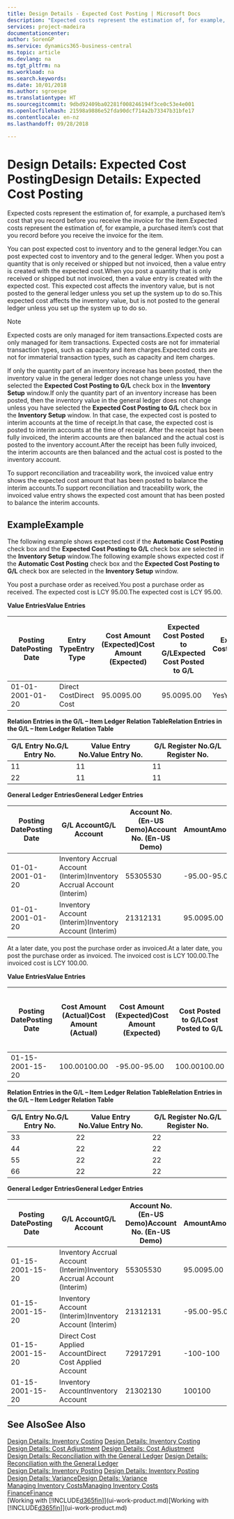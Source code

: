 ```yaml
---
title: Design Details - Expected Cost Posting | Microsoft Docs
description: "Expected costs represent the estimation of, for example, a purchased item’s cost that you record before you receive the invoice for the item."
services: project-madeira
documentationcenter: 
author: SorenGP
ms.service: dynamics365-business-central
ms.topic: article
ms.devlang: na
ms.tgt_pltfrm: na
ms.workload: na
ms.search.keywords: 
ms.date: 10/01/2018
ms.author: sgroespe
ms.translationtype: HT
ms.sourcegitcommit: 9dbd92409ba02281f008246194f3ce0c53e4e001
ms.openlocfilehash: 21598a9886e52fda90dcf714a2b73347b31bfe17
ms.contentlocale: en-nz
ms.lasthandoff: 09/28/2018

---
```

# <a name="design-details-expected-cost-posting"></a><span data-ttu-id="9160e-103">Design Details: Expected Cost Posting</span><span class="sxs-lookup"><span data-stu-id="9160e-103">Design Details: Expected Cost Posting</span></span>
<span data-ttu-id="9160e-104">Expected costs represent the estimation of, for example, a purchased item’s cost that you record before you receive the invoice for the item.</span><span class="sxs-lookup"><span data-stu-id="9160e-104">Expected costs represent the estimation of, for example, a purchased item’s cost that you record before you receive the invoice for the item.</span></span>  

 <span data-ttu-id="9160e-105">You can post expected cost to inventory and to the general ledger.</span><span class="sxs-lookup"><span data-stu-id="9160e-105">You can post expected cost to inventory and to the general ledger.</span></span> <span data-ttu-id="9160e-106">When you post a quantity that is only received or shipped but not invoiced, then a value entry is created with the expected cost.</span><span class="sxs-lookup"><span data-stu-id="9160e-106">When you post a quantity that is only received or shipped but not invoiced, then a value entry is created with the expected cost.</span></span> <span data-ttu-id="9160e-107">This expected cost affects the inventory value, but is not posted to the general ledger unless you set up the system up to do so.</span><span class="sxs-lookup"><span data-stu-id="9160e-107">This expected cost affects the inventory value, but is not posted to the general ledger unless you set up the system up to do so.</span></span>  

> [!NOTE]  
>  <span data-ttu-id="9160e-108">Expected costs are only managed for item transactions.</span><span class="sxs-lookup"><span data-stu-id="9160e-108">Expected costs are only managed for item transactions.</span></span> <span data-ttu-id="9160e-109">Expected costs are not for immaterial transaction types, such as capacity and item charges.</span><span class="sxs-lookup"><span data-stu-id="9160e-109">Expected costs are not for immaterial transaction types, such as capacity and item charges.</span></span>  

 <span data-ttu-id="9160e-110">If only the quantity part of an inventory increase has been posted, then the inventory value in the general ledger does not change unless you have selected the **Expected Cost Posting to G/L** check box in the **Inventory Setup** window.</span><span class="sxs-lookup"><span data-stu-id="9160e-110">If only the quantity part of an inventory increase has been posted, then the inventory value in the general ledger does not change unless you have selected the **Expected Cost Posting to G/L** check box in the **Inventory Setup** window.</span></span> <span data-ttu-id="9160e-111">In that case, the expected cost is posted to interim accounts at the time of receipt.</span><span class="sxs-lookup"><span data-stu-id="9160e-111">In that case, the expected cost is posted to interim accounts at the time of receipt.</span></span> <span data-ttu-id="9160e-112">After the receipt has been fully invoiced, the interim accounts are then balanced and the actual cost is posted to the inventory account.</span><span class="sxs-lookup"><span data-stu-id="9160e-112">After the receipt has been fully invoiced, the interim accounts are then balanced and the actual cost is posted to the inventory account.</span></span>  

 <span data-ttu-id="9160e-113">To support reconciliation and traceability work, the invoiced value entry shows the expected cost amount that has been posted to balance the interim accounts.</span><span class="sxs-lookup"><span data-stu-id="9160e-113">To support reconciliation and traceability work, the invoiced value entry shows the expected cost amount that has been posted to balance the interim accounts.</span></span>  

## <a name="example"></a><span data-ttu-id="9160e-114">Example</span><span class="sxs-lookup"><span data-stu-id="9160e-114">Example</span></span>  
 <span data-ttu-id="9160e-115">The following example shows expected cost if the **Automatic Cost Posting** check box and the **Expected Cost Posting to G/L** check box are selected in the **Inventory Setup** window.</span><span class="sxs-lookup"><span data-stu-id="9160e-115">The following example shows expected cost if the **Automatic Cost Posting** check box and the **Expected Cost Posting to G/L** check box are selected in the **Inventory Setup** window.</span></span>  

 <span data-ttu-id="9160e-116">You post a purchase order as received.</span><span class="sxs-lookup"><span data-stu-id="9160e-116">You post a purchase order as received.</span></span> <span data-ttu-id="9160e-117">The expected cost is LCY 95.00.</span><span class="sxs-lookup"><span data-stu-id="9160e-117">The expected cost is LCY 95.00.</span></span>  

 <span data-ttu-id="9160e-118">**Value Entries**</span><span class="sxs-lookup"><span data-stu-id="9160e-118">**Value Entries**</span></span>  

|<span data-ttu-id="9160e-119">Posting Date</span><span class="sxs-lookup"><span data-stu-id="9160e-119">Posting Date</span></span>|<span data-ttu-id="9160e-120">Entry Type</span><span class="sxs-lookup"><span data-stu-id="9160e-120">Entry Type</span></span>|<span data-ttu-id="9160e-121">Cost Amount (Expected)</span><span class="sxs-lookup"><span data-stu-id="9160e-121">Cost Amount (Expected)</span></span>|<span data-ttu-id="9160e-122">Expected Cost Posted to G/L</span><span class="sxs-lookup"><span data-stu-id="9160e-122">Expected Cost Posted to G/L</span></span>|<span data-ttu-id="9160e-123">Expected Cost</span><span class="sxs-lookup"><span data-stu-id="9160e-123">Expected Cost</span></span>|<span data-ttu-id="9160e-124">Item Ledger Entry No.</span><span class="sxs-lookup"><span data-stu-id="9160e-124">Item Ledger Entry No.</span></span>|<span data-ttu-id="9160e-125">Entry No.</span><span class="sxs-lookup"><span data-stu-id="9160e-125">Entry No.</span></span>|  
|------------------|----------------|------------------------------|----------------------------------|-------------------|---------------------------|---------------|  
|<span data-ttu-id="9160e-126">01-01-20</span><span class="sxs-lookup"><span data-stu-id="9160e-126">01-01-20</span></span>|<span data-ttu-id="9160e-127">Direct Cost</span><span class="sxs-lookup"><span data-stu-id="9160e-127">Direct Cost</span></span>|<span data-ttu-id="9160e-128">95.00</span><span class="sxs-lookup"><span data-stu-id="9160e-128">95.00</span></span>|<span data-ttu-id="9160e-129">95.00</span><span class="sxs-lookup"><span data-stu-id="9160e-129">95.00</span></span>|<span data-ttu-id="9160e-130">Yes</span><span class="sxs-lookup"><span data-stu-id="9160e-130">Yes</span></span>|<span data-ttu-id="9160e-131">1</span><span class="sxs-lookup"><span data-stu-id="9160e-131">1</span></span>|<span data-ttu-id="9160e-132">1</span><span class="sxs-lookup"><span data-stu-id="9160e-132">1</span></span>|  

 <span data-ttu-id="9160e-133">**Relation Entries in the G/L – Item Ledger Relation Table**</span><span class="sxs-lookup"><span data-stu-id="9160e-133">**Relation Entries in the G/L – Item Ledger Relation Table**</span></span>  

|<span data-ttu-id="9160e-134">G/L Entry No.</span><span class="sxs-lookup"><span data-stu-id="9160e-134">G/L Entry No.</span></span>|<span data-ttu-id="9160e-135">Value Entry No.</span><span class="sxs-lookup"><span data-stu-id="9160e-135">Value Entry No.</span></span>|<span data-ttu-id="9160e-136">G/L Register No.</span><span class="sxs-lookup"><span data-stu-id="9160e-136">G/L Register No.</span></span>|  
|--------------------|---------------------|-----------------------|  
|<span data-ttu-id="9160e-137">1</span><span class="sxs-lookup"><span data-stu-id="9160e-137">1</span></span>|<span data-ttu-id="9160e-138">1</span><span class="sxs-lookup"><span data-stu-id="9160e-138">1</span></span>|<span data-ttu-id="9160e-139">1</span><span class="sxs-lookup"><span data-stu-id="9160e-139">1</span></span>|  
|<span data-ttu-id="9160e-140">2</span><span class="sxs-lookup"><span data-stu-id="9160e-140">2</span></span>|<span data-ttu-id="9160e-141">1</span><span class="sxs-lookup"><span data-stu-id="9160e-141">1</span></span>|<span data-ttu-id="9160e-142">1</span><span class="sxs-lookup"><span data-stu-id="9160e-142">1</span></span>|  

 <span data-ttu-id="9160e-143">**General Ledger Entries**</span><span class="sxs-lookup"><span data-stu-id="9160e-143">**General Ledger Entries**</span></span>  

|<span data-ttu-id="9160e-144">Posting Date</span><span class="sxs-lookup"><span data-stu-id="9160e-144">Posting Date</span></span>|<span data-ttu-id="9160e-145">G/L Account</span><span class="sxs-lookup"><span data-stu-id="9160e-145">G/L Account</span></span>|<span data-ttu-id="9160e-146">Account No. (En-US Demo)</span><span class="sxs-lookup"><span data-stu-id="9160e-146">Account No. (En-US Demo)</span></span>|<span data-ttu-id="9160e-147">Amount</span><span class="sxs-lookup"><span data-stu-id="9160e-147">Amount</span></span>|<span data-ttu-id="9160e-148">Entry No.</span><span class="sxs-lookup"><span data-stu-id="9160e-148">Entry No.</span></span>|  
|------------------|------------------|---------------------------------|------------|---------------|  
|<span data-ttu-id="9160e-149">01-01-20</span><span class="sxs-lookup"><span data-stu-id="9160e-149">01-01-20</span></span>|<span data-ttu-id="9160e-150">Inventory Accrual Account (Interim)</span><span class="sxs-lookup"><span data-stu-id="9160e-150">Inventory Accrual Account (Interim)</span></span>|<span data-ttu-id="9160e-151">5530</span><span class="sxs-lookup"><span data-stu-id="9160e-151">5530</span></span>|<span data-ttu-id="9160e-152">-95.00</span><span class="sxs-lookup"><span data-stu-id="9160e-152">-95.00</span></span>|<span data-ttu-id="9160e-153">2</span><span class="sxs-lookup"><span data-stu-id="9160e-153">2</span></span>|  
|<span data-ttu-id="9160e-154">01-01-20</span><span class="sxs-lookup"><span data-stu-id="9160e-154">01-01-20</span></span>|<span data-ttu-id="9160e-155">Inventory Account (Interim)</span><span class="sxs-lookup"><span data-stu-id="9160e-155">Inventory Account (Interim)</span></span>|<span data-ttu-id="9160e-156">2131</span><span class="sxs-lookup"><span data-stu-id="9160e-156">2131</span></span>|<span data-ttu-id="9160e-157">95.00</span><span class="sxs-lookup"><span data-stu-id="9160e-157">95.00</span></span>|<span data-ttu-id="9160e-158">1</span><span class="sxs-lookup"><span data-stu-id="9160e-158">1</span></span>|  

 <span data-ttu-id="9160e-159">At a later date, you post the purchase order as invoiced.</span><span class="sxs-lookup"><span data-stu-id="9160e-159">At a later date, you post the purchase order as invoiced.</span></span> <span data-ttu-id="9160e-160">The invoiced cost is LCY 100.00.</span><span class="sxs-lookup"><span data-stu-id="9160e-160">The invoiced cost is LCY 100.00.</span></span>  

 <span data-ttu-id="9160e-161">**Value Entries**</span><span class="sxs-lookup"><span data-stu-id="9160e-161">**Value Entries**</span></span>  

|<span data-ttu-id="9160e-162">Posting Date</span><span class="sxs-lookup"><span data-stu-id="9160e-162">Posting Date</span></span>|<span data-ttu-id="9160e-163">Cost Amount (Actual)</span><span class="sxs-lookup"><span data-stu-id="9160e-163">Cost Amount (Actual)</span></span>|<span data-ttu-id="9160e-164">Cost Amount (Expected)</span><span class="sxs-lookup"><span data-stu-id="9160e-164">Cost Amount (Expected)</span></span>|<span data-ttu-id="9160e-165">Cost Posted to G/L</span><span class="sxs-lookup"><span data-stu-id="9160e-165">Cost Posted to G/L</span></span>|<span data-ttu-id="9160e-166">Expected Cost</span><span class="sxs-lookup"><span data-stu-id="9160e-166">Expected Cost</span></span>|<span data-ttu-id="9160e-167">Item Ledger Entry No.</span><span class="sxs-lookup"><span data-stu-id="9160e-167">Item Ledger Entry No.</span></span>|<span data-ttu-id="9160e-168">Entry No.</span><span class="sxs-lookup"><span data-stu-id="9160e-168">Entry No.</span></span>|  
|------------------|----------------------------|------------------------------|-------------------------|-------------------|---------------------------|---------------|  
|<span data-ttu-id="9160e-169">01-15-20</span><span class="sxs-lookup"><span data-stu-id="9160e-169">01-15-20</span></span>|<span data-ttu-id="9160e-170">100.00</span><span class="sxs-lookup"><span data-stu-id="9160e-170">100.00</span></span>|<span data-ttu-id="9160e-171">-95.00</span><span class="sxs-lookup"><span data-stu-id="9160e-171">-95.00</span></span>|<span data-ttu-id="9160e-172">100.00</span><span class="sxs-lookup"><span data-stu-id="9160e-172">100.00</span></span>|<span data-ttu-id="9160e-173">No</span><span class="sxs-lookup"><span data-stu-id="9160e-173">No</span></span>|<span data-ttu-id="9160e-174">1</span><span class="sxs-lookup"><span data-stu-id="9160e-174">1</span></span>|<span data-ttu-id="9160e-175">2</span><span class="sxs-lookup"><span data-stu-id="9160e-175">2</span></span>|  

 <span data-ttu-id="9160e-176">**Relation Entries in the G/L – Item Ledger Relation Table**</span><span class="sxs-lookup"><span data-stu-id="9160e-176">**Relation Entries in the G/L – Item Ledger Relation Table**</span></span>  

|<span data-ttu-id="9160e-177">G/L Entry No.</span><span class="sxs-lookup"><span data-stu-id="9160e-177">G/L Entry No.</span></span>|<span data-ttu-id="9160e-178">Value Entry No.</span><span class="sxs-lookup"><span data-stu-id="9160e-178">Value Entry No.</span></span>|<span data-ttu-id="9160e-179">G/L Register No.</span><span class="sxs-lookup"><span data-stu-id="9160e-179">G/L Register No.</span></span>|  
|--------------------|---------------------|-----------------------|  
|<span data-ttu-id="9160e-180">3</span><span class="sxs-lookup"><span data-stu-id="9160e-180">3</span></span>|<span data-ttu-id="9160e-181">2</span><span class="sxs-lookup"><span data-stu-id="9160e-181">2</span></span>|<span data-ttu-id="9160e-182">2</span><span class="sxs-lookup"><span data-stu-id="9160e-182">2</span></span>|  
|<span data-ttu-id="9160e-183">4</span><span class="sxs-lookup"><span data-stu-id="9160e-183">4</span></span>|<span data-ttu-id="9160e-184">2</span><span class="sxs-lookup"><span data-stu-id="9160e-184">2</span></span>|<span data-ttu-id="9160e-185">2</span><span class="sxs-lookup"><span data-stu-id="9160e-185">2</span></span>|  
|<span data-ttu-id="9160e-186">5</span><span class="sxs-lookup"><span data-stu-id="9160e-186">5</span></span>|<span data-ttu-id="9160e-187">2</span><span class="sxs-lookup"><span data-stu-id="9160e-187">2</span></span>|<span data-ttu-id="9160e-188">2</span><span class="sxs-lookup"><span data-stu-id="9160e-188">2</span></span>|  
|<span data-ttu-id="9160e-189">6</span><span class="sxs-lookup"><span data-stu-id="9160e-189">6</span></span>|<span data-ttu-id="9160e-190">2</span><span class="sxs-lookup"><span data-stu-id="9160e-190">2</span></span>|<span data-ttu-id="9160e-191">2</span><span class="sxs-lookup"><span data-stu-id="9160e-191">2</span></span>|  

 <span data-ttu-id="9160e-192">**General Ledger Entries**</span><span class="sxs-lookup"><span data-stu-id="9160e-192">**General Ledger Entries**</span></span>  

|<span data-ttu-id="9160e-193">Posting Date</span><span class="sxs-lookup"><span data-stu-id="9160e-193">Posting Date</span></span>|<span data-ttu-id="9160e-194">G/L Account</span><span class="sxs-lookup"><span data-stu-id="9160e-194">G/L Account</span></span>|<span data-ttu-id="9160e-195">Account No. (En-US Demo)</span><span class="sxs-lookup"><span data-stu-id="9160e-195">Account No. (En-US Demo)</span></span>|<span data-ttu-id="9160e-196">Amount</span><span class="sxs-lookup"><span data-stu-id="9160e-196">Amount</span></span>|<span data-ttu-id="9160e-197">Entry No.</span><span class="sxs-lookup"><span data-stu-id="9160e-197">Entry No.</span></span>|  
|------------------|------------------|---------------------------------|------------|---------------|  
|<span data-ttu-id="9160e-198">01-15-20</span><span class="sxs-lookup"><span data-stu-id="9160e-198">01-15-20</span></span>|<span data-ttu-id="9160e-199">Inventory Accrual Account (Interim)</span><span class="sxs-lookup"><span data-stu-id="9160e-199">Inventory Accrual Account (Interim)</span></span>|<span data-ttu-id="9160e-200">5530</span><span class="sxs-lookup"><span data-stu-id="9160e-200">5530</span></span>|<span data-ttu-id="9160e-201">95.00</span><span class="sxs-lookup"><span data-stu-id="9160e-201">95.00</span></span>|<span data-ttu-id="9160e-202">4</span><span class="sxs-lookup"><span data-stu-id="9160e-202">4</span></span>|  
|<span data-ttu-id="9160e-203">01-15-20</span><span class="sxs-lookup"><span data-stu-id="9160e-203">01-15-20</span></span>|<span data-ttu-id="9160e-204">Inventory Account (Interim)</span><span class="sxs-lookup"><span data-stu-id="9160e-204">Inventory Account (Interim)</span></span>|<span data-ttu-id="9160e-205">2131</span><span class="sxs-lookup"><span data-stu-id="9160e-205">2131</span></span>|<span data-ttu-id="9160e-206">-95.00</span><span class="sxs-lookup"><span data-stu-id="9160e-206">-95.00</span></span>|<span data-ttu-id="9160e-207">3</span><span class="sxs-lookup"><span data-stu-id="9160e-207">3</span></span>|  
|<span data-ttu-id="9160e-208">01-15-20</span><span class="sxs-lookup"><span data-stu-id="9160e-208">01-15-20</span></span>|<span data-ttu-id="9160e-209">Direct Cost Applied Account</span><span class="sxs-lookup"><span data-stu-id="9160e-209">Direct Cost Applied Account</span></span>|<span data-ttu-id="9160e-210">7291</span><span class="sxs-lookup"><span data-stu-id="9160e-210">7291</span></span>|<span data-ttu-id="9160e-211">-100</span><span class="sxs-lookup"><span data-stu-id="9160e-211">-100</span></span>|<span data-ttu-id="9160e-212">6</span><span class="sxs-lookup"><span data-stu-id="9160e-212">6</span></span>|  
|<span data-ttu-id="9160e-213">01-15-20</span><span class="sxs-lookup"><span data-stu-id="9160e-213">01-15-20</span></span>|<span data-ttu-id="9160e-214">Inventory Account</span><span class="sxs-lookup"><span data-stu-id="9160e-214">Inventory Account</span></span>|<span data-ttu-id="9160e-215">2130</span><span class="sxs-lookup"><span data-stu-id="9160e-215">2130</span></span>|<span data-ttu-id="9160e-216">100</span><span class="sxs-lookup"><span data-stu-id="9160e-216">100</span></span>|<span data-ttu-id="9160e-217">5</span><span class="sxs-lookup"><span data-stu-id="9160e-217">5</span></span>|  

## <a name="see-also"></a><span data-ttu-id="9160e-218">See Also</span><span class="sxs-lookup"><span data-stu-id="9160e-218">See Also</span></span>
 <span data-ttu-id="9160e-219">[Design Details: Inventory Costing](design-details-inventory-costing.md) </span><span class="sxs-lookup"><span data-stu-id="9160e-219">[Design Details: Inventory Costing](design-details-inventory-costing.md) </span></span>  
 <span data-ttu-id="9160e-220">[Design Details: Cost Adjustment](design-details-cost-adjustment.md) </span><span class="sxs-lookup"><span data-stu-id="9160e-220">[Design Details: Cost Adjustment](design-details-cost-adjustment.md) </span></span>  
 <span data-ttu-id="9160e-221">[Design Details: Reconciliation with the General Ledger](design-details-reconciliation-with-the-general-ledger.md) </span><span class="sxs-lookup"><span data-stu-id="9160e-221">[Design Details: Reconciliation with the General Ledger](design-details-reconciliation-with-the-general-ledger.md) </span></span>  
 <span data-ttu-id="9160e-222">[Design Details: Inventory Posting](design-details-inventory-posting.md) </span><span class="sxs-lookup"><span data-stu-id="9160e-222">[Design Details: Inventory Posting](design-details-inventory-posting.md) </span></span>  
 [<span data-ttu-id="9160e-223">Design Details: Variance</span><span class="sxs-lookup"><span data-stu-id="9160e-223">Design Details: Variance</span></span>](design-details-variance.md)  
 [<span data-ttu-id="9160e-224">Managing Inventory Costs</span><span class="sxs-lookup"><span data-stu-id="9160e-224">Managing Inventory Costs</span></span>](finance-manage-inventory-costs.md)  
 [<span data-ttu-id="9160e-225">Finance</span><span class="sxs-lookup"><span data-stu-id="9160e-225">Finance</span></span>](finance.md)  
 <span data-ttu-id="9160e-226">[Working with [!INCLUDE[d365fin](includes/d365fin_md.md)]](ui-work-product.md)</span><span class="sxs-lookup"><span data-stu-id="9160e-226">[Working with [!INCLUDE[d365fin](includes/d365fin_md.md)]](ui-work-product.md)</span></span>

